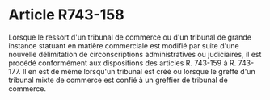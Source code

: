 # Article R743-158

Lorsque le ressort d'un tribunal de commerce ou d'un tribunal de grande instance statuant en matière commerciale est modifié par suite d'une nouvelle délimitation de circonscriptions administratives ou judiciaires, il est procédé conformément aux dispositions des articles R. 743-159 à R. 743-177. Il en est de même lorsqu'un tribunal est créé ou lorsque le greffe d'un tribunal mixte de commerce est confié à un greffier de tribunal de commerce.
